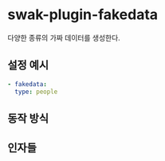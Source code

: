 # swak-plugin-fakedata

다양한 종류의 가짜 데이터를 생성한다.

## 설정 예시

```yml
- fakedata:
  type: people
```

## 동작 방식

## 인자들


